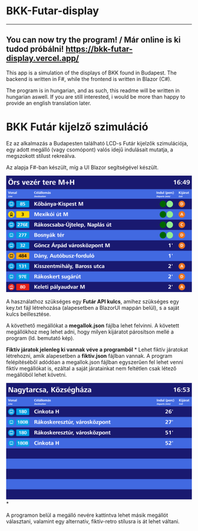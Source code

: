 # BKK-Futar-display
---
**You can now try the program! / Már online is ki tudod próbálni!**
**https://bkk-futar-display.vercel.app/**
---
This app is a simulation of the displays of BKK found in Budapest. The backend is written in F#, while the frontend is written in Blazor (C#).

The program is in hungarian, and as such, this readme will be written in hungarian aswell.
If you are still interested, i would be more than happy to provide an english translation later.

# BKK Futár kijelző szimuláció
Ez az alkalmazás a Budapesten található LCD-s Futár kijelzők szimulációja, egy adott megálló (vagy csomópont) valós idejű indulásait mutatja, a megszokott stílust rekreálva.

Az alapja F#-ban készült, míg a UI Blazor segítségével készült.

![image of the program running](https://github.com/viskimark/BKK-Futar-display/blob/main/img.png?raw=true)

A használathoz szükséges egy **Futár API kulcs**, amihez szükséges egy key.txt fájl létrehozása (alapesetben a BlazorUI mappán belül), s a saját kulcs beillesztése.

A követhető megállókat a **megallok.json** fájlba lehet felvinni. A követett megállókhoz meg lehet adni, hogy milyen kijáratot párosítson mellé a program (ld. bemutató kép).

**Fiktív járatok jelenleg ki vannak véve a programból**
*
Lehet fiktív járatokat létrehozni, amik alapesetben a **fiktiv.json** fájlban vannak. A program felépítéséből adódóan a megallok.json fájlban egyszerűen fel lehet venni fiktív megállókat is,
ezáltal a saját járatainkat nem feltétlen csak létező megállóból lehet követni.

![image of fictive routes](https://github.com/viskimark/BKK-Futar-display/blob/main/fiktiv.png?raw=true)
*

A programon belül a megálló nevére kattintva lehet másik megállót választani, valamint egy alternatív, fiktív-retro stílusra is át lehet váltani.
